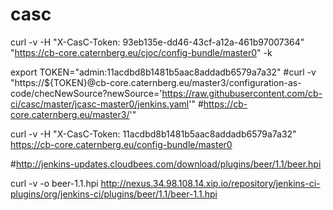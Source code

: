 # casc


curl -v -H "X-CasC-Token: 93eb135e-dd46-43cf-a12a-461b97007364" "https://cb-core.caternberg.eu/cjoc/config-bundle/master0" -k


export TOKEN="admin:11acdbd8b1481b5aac8addadb6579a7a32"
#curl -v  "https://${TOKEN}@cb-core.caternberg.eu/master3/configuration-as-code/checNewSource?newSource='https://raw.githubusercontent.com/cb-ci/casc/master/jcasc-master0/jenkins.yaml'"
#https://cb-core.caternberg.eu/master3/'"

curl -v -H "X-CasC-Token: 11acdbd8b1481b5aac8addadb6579a7a32" \
https://cb-core.caternberg.eu/config-bundle/master0

#http://jenkins-updates.cloudbees.com/download/plugins/beer/1.1/beer.hpi


curl -v -o beer-1.1.hpi http://nexus.34.98.108.14.xip.io/repository/jenkins-ci-plugins/org/jenkins-ci/plugins/beer/1.1/beer-1.1.hpi